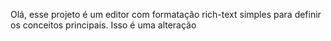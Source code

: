 Olá, esse projeto é um editor com formatação rich-text simples para definir os conceitos principais.
Isso é uma alteração